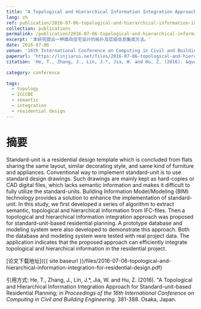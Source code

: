 ```yaml
---
title: "A Topological and Hierarchical Information Integration Approach for Standard-unit-based Residential Planning"
lang: zh
ref: publication/2016-07-06-topological-and-hierarchical-information-integration-for-residential-design
collection: publications
permalink: /publication/2016-07-06-topological-and-hierarchical-information-integration-for-residential-design
excerpt: '本研究提出一种面向住宅设计的拓扑及层级信息集成方法。'
date: 2016-07-06
venue: '16th International Conference on Computing in Civil and Building Engineering'
paperurl: 'https://linjiarui.net/files/2016-07-06-topological-and-hierarchical-information-integration-for-residential-design.pdf'
citation: 'He, T., Zhang, J., Lin, J.*, Jia, W. and Hu, Z. (2016). &quot;A Topological and Hierarchical Information Integration Approach for Standard-unit-based Residential Planning&quot; <i>in Proceedings of the 16th International Conference on Computing in Civil and Building Engineering</i>. 381-388. Osaka, Japan.'

category: conference

tags: 
  - topology
  - ICCCBE
  - semantic
  - integration
  - residential design
---
```



摘要
====

Standard-unit is a residential design template which is concluded from flats sharing the same layout, similar decorating style, and same kind of furniture and appliances. Conventional way to implement standard-unit is to use standard design drawings. Such drawings are mainly kept as hard-copies or CAD digital files, which lacks semantic information and makes it difficult to fully utilize the standard-units. Building Information Model/Modeling (BIM) technology provides a solution to enhance the implementation of standard-unit. In this study, we first developed a series of algorithm to extract semantic, topological and hierarchical information from IFC-files. Then a topological and hierarchical information integration approach was proposed for standard-unit-based residential planning. A prototype database and modeling system were also developed to demonstrate this approach. Both the database and modeling system were tested with real project data. The application indicates that the proposed approach can efficiently integrate topological and hierarchical information in the residential project.

[论文下载地址]({{ site.baseurl }}/files/2016-07-06-topological-and-hierarchical-information-integration-for-residential-design.pdf)

引用方式: He, T., Zhang, J., Lin, J.*, Jia, W. and Hu, Z. (2016). &quot;A Topological and Hierarchical Information Integration Approach for Standard-unit-based Residential Planning; <i>in Proceedings of the 16th International Conference on Computing in Civil and Building Engineering</i>. 381-388. Osaka, Japan.